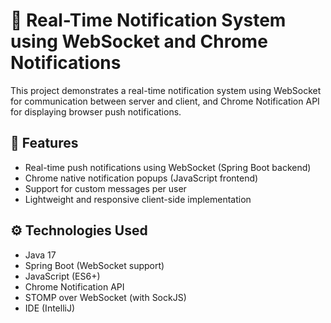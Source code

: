 # 🔔 Real-Time Notification System using WebSocket and Chrome Notifications

This project demonstrates a real-time notification system using WebSocket for communication between server and client, and Chrome Notification API for displaying browser push notifications.

## 📌 Features

- Real-time push notifications using WebSocket (Spring Boot backend)
- Chrome native notification popups (JavaScript frontend)
- Support for custom messages per user
- Lightweight and responsive client-side implementation

## ⚙️ Technologies Used

- Java 17
- Spring Boot (WebSocket support)
- JavaScript (ES6+)
- Chrome Notification API
- STOMP over WebSocket (with SockJS)
- IDE (IntelliJ)